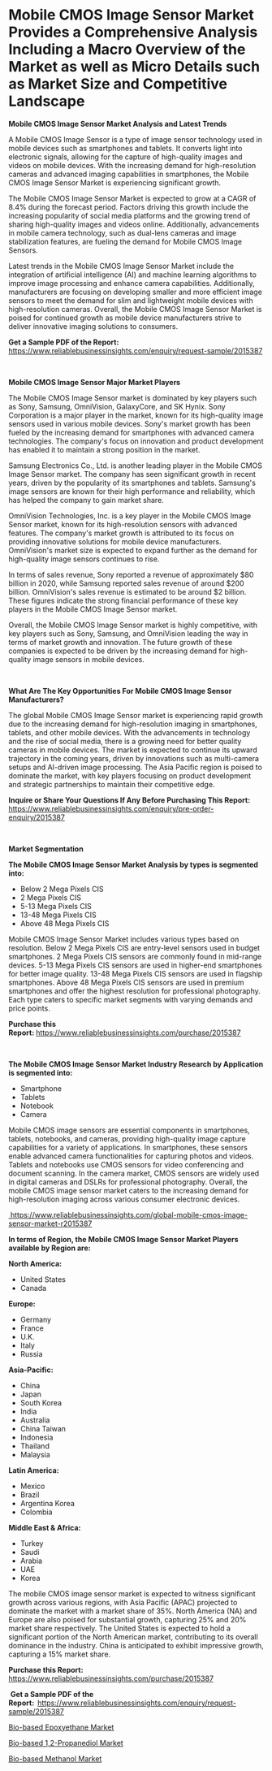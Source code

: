 <p><h1>Mobile CMOS Image Sensor Market Provides a Comprehensive Analysis Including a Macro Overview of the Market as well as Micro Details such as Market Size and Competitive Landscape</h1></p><p><strong>Mobile CMOS Image Sensor Market Analysis and Latest Trends</strong></p>
<p><p>A Mobile CMOS Image Sensor is a type of image sensor technology used in mobile devices such as smartphones and tablets. It converts light into electronic signals, allowing for the capture of high-quality images and videos on mobile devices. With the increasing demand for high-resolution cameras and advanced imaging capabilities in smartphones, the Mobile CMOS Image Sensor Market is experiencing significant growth.</p><p>The Mobile CMOS Image Sensor Market is expected to grow at a CAGR of 8.4% during the forecast period. Factors driving this growth include the increasing popularity of social media platforms and the growing trend of sharing high-quality images and videos online. Additionally, advancements in mobile camera technology, such as dual-lens cameras and image stabilization features, are fueling the demand for Mobile CMOS Image Sensors.</p><p>Latest trends in the Mobile CMOS Image Sensor Market include the integration of artificial intelligence (AI) and machine learning algorithms to improve image processing and enhance camera capabilities. Additionally, manufacturers are focusing on developing smaller and more efficient image sensors to meet the demand for slim and lightweight mobile devices with high-resolution cameras. Overall, the Mobile CMOS Image Sensor Market is poised for continued growth as mobile device manufacturers strive to deliver innovative imaging solutions to consumers.</p></p>
<p><strong>Get a Sample PDF of the Report:&nbsp;</strong> <a href="https://www.reliablebusinessinsights.com/enquiry/request-sample/2015387">https://www.reliablebusinessinsights.com/enquiry/request-sample/2015387</a></p>
<p>&nbsp;</p>
<p><strong>Mobile CMOS Image Sensor Major Market Players</strong></p>
<p><p>The Mobile CMOS Image Sensor market is dominated by key players such as Sony, Samsung, OmniVision, GalaxyCore, and SK Hynix. Sony Corporation is a major player in the market, known for its high-quality image sensors used in various mobile devices. Sony's market growth has been fueled by the increasing demand for smartphones with advanced camera technologies. The company's focus on innovation and product development has enabled it to maintain a strong position in the market.</p><p>Samsung Electronics Co., Ltd. is another leading player in the Mobile CMOS Image Sensor market. The company has seen significant growth in recent years, driven by the popularity of its smartphones and tablets. Samsung's image sensors are known for their high performance and reliability, which has helped the company to gain market share.</p><p>OmniVision Technologies, Inc. is a key player in the Mobile CMOS Image Sensor market, known for its high-resolution sensors with advanced features. The company's market growth is attributed to its focus on providing innovative solutions for mobile device manufacturers. OmniVision's market size is expected to expand further as the demand for high-quality image sensors continues to rise.</p><p>In terms of sales revenue, Sony reported a revenue of approximately $80 billion in 2020, while Samsung reported sales revenue of around $200 billion. OmniVision's sales revenue is estimated to be around $2 billion. These figures indicate the strong financial performance of these key players in the Mobile CMOS Image Sensor market.</p><p>Overall, the Mobile CMOS Image Sensor market is highly competitive, with key players such as Sony, Samsung, and OmniVision leading the way in terms of market growth and innovation. The future growth of these companies is expected to be driven by the increasing demand for high-quality image sensors in mobile devices.</p></p>
<p>&nbsp;</p>
<p><strong>What Are The Key Opportunities For Mobile CMOS Image Sensor Manufacturers?</strong></p>
<p><p>The global Mobile CMOS Image Sensor market is experiencing rapid growth due to the increasing demand for high-resolution imaging in smartphones, tablets, and other mobile devices. With the advancements in technology and the rise of social media, there is a growing need for better quality cameras in mobile devices. The market is expected to continue its upward trajectory in the coming years, driven by innovations such as multi-camera setups and AI-driven image processing. The Asia Pacific region is poised to dominate the market, with key players focusing on product development and strategic partnerships to maintain their competitive edge.</p></p>
<p><strong>Inquire or Share Your Questions If Any Before Purchasing This Report:</strong> <a href="https://www.reliablebusinessinsights.com/enquiry/pre-order-enquiry/2015387">https://www.reliablebusinessinsights.com/enquiry/pre-order-enquiry/2015387</a></p>
<p>&nbsp;</p>
<p><strong>Market Segmentation</strong></p>
<p><strong>The Mobile CMOS Image Sensor Market Analysis by types is segmented into:</strong></p>
<p><ul><li>Below 2 Mega Pixels CIS</li><li>2 Mega Pixels CIS</li><li>5-13 Mega Pixels CIS</li><li>13-48 Mega Pixels CIS</li><li>Above 48 Mega Pixels CIS</li></ul></p>
<p><p>Mobile CMOS Image Sensor Market includes various types based on resolution. Below 2 Mega Pixels CIS are entry-level sensors used in budget smartphones. 2 Mega Pixels CIS sensors are commonly found in mid-range devices. 5-13 Mega Pixels CIS sensors are used in higher-end smartphones for better image quality. 13-48 Mega Pixels CIS sensors are used in flagship smartphones. Above 48 Mega Pixels CIS sensors are used in premium smartphones and offer the highest resolution for professional photography. Each type caters to specific market segments with varying demands and price points.</p></p>
<p><strong>Purchase this Report:&nbsp;</strong><a href="https://www.reliablebusinessinsights.com/purchase/2015387">https://www.reliablebusinessinsights.com/purchase/2015387</a></p>
<p>&nbsp;</p>
<p><strong>The Mobile CMOS Image Sensor Market Industry Research by Application is segmented into:</strong></p>
<p><ul><li>Smartphone</li><li>Tablets</li><li>Notebook</li><li>Camera</li></ul></p>
<p><p>Mobile CMOS image sensors are essential components in smartphones, tablets, notebooks, and cameras, providing high-quality image capture capabilities for a variety of applications. In smartphones, these sensors enable advanced camera functionalities for capturing photos and videos. Tablets and notebooks use CMOS sensors for video conferencing and document scanning. In the camera market, CMOS sensors are widely used in digital cameras and DSLRs for professional photography. Overall, the mobile CMOS image sensor market caters to the increasing demand for high-resolution imaging across various consumer electronic devices.</p></p>
<p><a href="https://www.reliablebusinessinsights.com/global-mobile-cmos-image-sensor-market-r2015387">&nbsp;https://www.reliablebusinessinsights.com/global-mobile-cmos-image-sensor-market-r2015387</a></p>
<p><strong>In terms of Region, the Mobile CMOS Image Sensor Market Players available by Region are:</strong></p>
<p>
    <p> <strong> North America: </strong>
        <ul>
            <li>United States</li>
            <li>Canada</li>
        </ul>
        </p> 
    <p> <strong> Europe: </strong>
        <ul>
            <li>Germany</li>
            <li>France</li>
            <li>U.K.</li>
            <li>Italy</li>
            <li>Russia</li>
        </ul>
        </p> 
    <p> <strong> Asia-Pacific: </strong>
        <ul>
            <li>China</li>
            <li>Japan</li>
            <li>South Korea</li>
            <li>India</li>
            <li>Australia</li>
            <li>China Taiwan</li>
            <li>Indonesia</li>
            <li>Thailand</li>
            <li>Malaysia</li>
        </ul>
        </p> 
    <p> <strong> Latin America: </strong>
        <ul>
            <li>Mexico</li>
            <li>Brazil</li>
            <li>Argentina Korea</li>
            <li>Colombia</li>
        </ul>
        </p> 
    <p> <strong> Middle East & Africa: </strong>
        <ul>
            <li>Turkey</li>
            <li>Saudi</li>
            <li>Arabia</li>
            <li>UAE</li>
            <li>Korea</li>
        </ul>
    </p>
    </p>
<p><p>The mobile CMOS image sensor market is expected to witness significant growth across various regions, with Asia Pacific (APAC) projected to dominate the market with a market share of 35%. North America (NA) and Europe are also poised for substantial growth, capturing 25% and 20% market share respectively. The United States is expected to hold a significant portion of the North American market, contributing to its overall dominance in the industry. China is anticipated to exhibit impressive growth, capturing a 15% market share.</p></p>
<p><strong>Purchase this Report: </strong><a href="https://www.reliablebusinessinsights.com/purchase/2015387">https://www.reliablebusinessinsights.com/purchase/2015387</a></p>
<p>&nbsp;<strong>Get a Sample PDF of the Report:&nbsp;&nbsp;</strong><a href="https://www.reliablebusinessinsights.com/enquiry/request-sample/2015387">https://www.reliablebusinessinsights.com/enquiry/request-sample/2015387</a></p>
<p><strong></strong></p>
<p><p><a href="https://github.com/peachesmcdowel1/Market-Research-Report-List-3/blob/main/bio-based-epoxyethane-market.md">Bio-based Epoxyethane Market</a></p><p><a href="https://github.com/edytherolanlouisejk1miz0wig/Market-Research-Report-List-3/blob/main/bio-based-12-propanediol-market.md">Bio-based 1,2-Propanediol Market</a></p><p><a href="https://github.com/redneck06/Market-Research-Report-List-3/blob/main/bio-based-methanol-market.md">Bio-based Methanol Market</a></p></p>